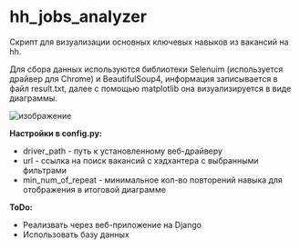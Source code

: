 # hh_jobs_analyzer
Скрипт для визуализации основных ключевых навыков из вакансий на hh.

Для сбора данных используются библиотеки Selenuim (используется драйвер для Chrome) и BeautifulSoup4, информация записывается в файл result.txt, далее с помощью matplotlib она визуализируется в виде диаграммы.


![изображение](https://github.com/Didod5/hh_jobs_analyzer/assets/123077884/bbe43931-d7ad-4039-8645-e3682ff6acb4)


 **Настройки в config.py:**
- driver_path - путь к установленному веб-драйверу
- url - ссылка на поиск вакансий с хэдхантера с выбранными фильтрами
- min_num_of_repeat - минимальное кол-во повторений навыка для отображения в итоговой диаграмме


**ToDo:**
- Реализвать через веб-приложение на Django
- Использовать базу данных
